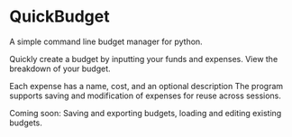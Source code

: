 # QuickBudget
A simple command line budget manager for python.

Quickly create a budget by inputting your funds and expenses.
View the breakdown of your budget.

Each expense has a name, cost, and an optional description
The program supports saving and modification of expenses for reuse across sessions.

Coming soon: Saving and exporting budgets, loading and editing existing budgets.
